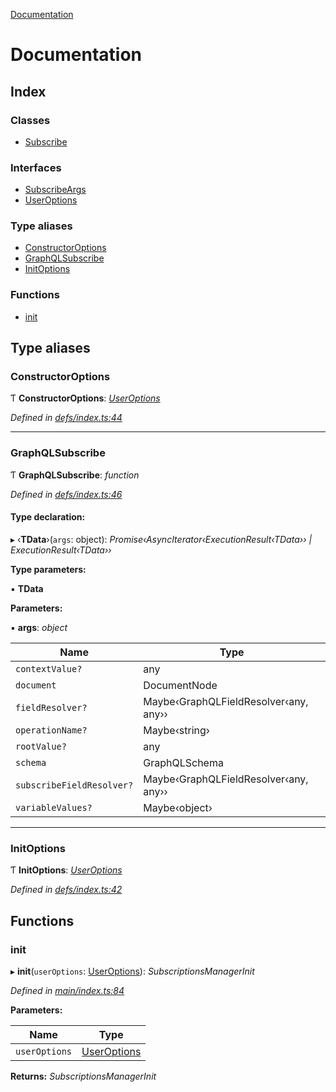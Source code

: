 [Documentation](README.md)

# Documentation

## Index

### Classes

* [Subscribe](classes/subscribe.md)

### Interfaces

* [SubscribeArgs](interfaces/subscribeargs.md)
* [UserOptions](interfaces/useroptions.md)

### Type aliases

* [ConstructorOptions](README.md#constructoroptions)
* [GraphQLSubscribe](README.md#graphqlsubscribe)
* [InitOptions](README.md#initoptions)

### Functions

* [init](README.md#init)

## Type aliases

###  ConstructorOptions

Ƭ **ConstructorOptions**: *[UserOptions](interfaces/useroptions.md)*

*Defined in [defs/index.ts:44](https://github.com/badbatch/graphql-box/blob/5136da1/packages/subscribe/src/defs/index.ts#L44)*

___

###  GraphQLSubscribe

Ƭ **GraphQLSubscribe**: *function*

*Defined in [defs/index.ts:46](https://github.com/badbatch/graphql-box/blob/5136da1/packages/subscribe/src/defs/index.ts#L46)*

#### Type declaration:

▸ ‹**TData**›(`args`: object): *Promise‹AsyncIterator‹ExecutionResult‹TData›› | ExecutionResult‹TData››*

**Type parameters:**

▪ **TData**

**Parameters:**

▪ **args**: *object*

Name | Type |
------ | ------ |
`contextValue?` | any |
`document` | DocumentNode |
`fieldResolver?` | Maybe‹GraphQLFieldResolver‹any, any›› |
`operationName?` | Maybe‹string› |
`rootValue?` | any |
`schema` | GraphQLSchema |
`subscribeFieldResolver?` | Maybe‹GraphQLFieldResolver‹any, any›› |
`variableValues?` | Maybe‹object› |

___

###  InitOptions

Ƭ **InitOptions**: *[UserOptions](interfaces/useroptions.md)*

*Defined in [defs/index.ts:42](https://github.com/badbatch/graphql-box/blob/5136da1/packages/subscribe/src/defs/index.ts#L42)*

## Functions

###  init

▸ **init**(`userOptions`: [UserOptions](interfaces/useroptions.md)): *SubscriptionsManagerInit*

*Defined in [main/index.ts:84](https://github.com/badbatch/graphql-box/blob/5136da1/packages/subscribe/src/main/index.ts#L84)*

**Parameters:**

Name | Type |
------ | ------ |
`userOptions` | [UserOptions](interfaces/useroptions.md) |

**Returns:** *SubscriptionsManagerInit*
